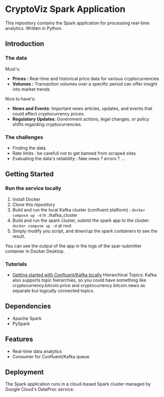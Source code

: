 # CryptoViz Spark Application

This repository contains the Spark application for processing real-time analytics. Written in Python.

## Introduction

### The data

Must's:

- **Prices :** Real-time and historical price data for various cryptocurrencies
- **Volumes :** Transaction volumes over a specific period can offer insight into market trends

Nice to have's:

- **News and Events**: Important news articles, updates, and events that could affect cryptocurrency prices.
- **Regulatory Updates**: Government actions, legal changes, or policy shifts regarding cryptocurrencies.

### The challenges

- Finding the data
- Rate limits : be carefull not to get banned from scraped sites
- Evaluating the data's reliability : fake news ? errors ? ...

## Getting Started

### Run the service locally

1. Install Docker
2. Clone this repository
3. Build and run the local Kafka cluster (confluent platform) : `docker compose up -d` in ./kafka_cluster
4. Build and run the spark cluster, submit the spark app to the cluster: `docker compose up -d` at root
5. Simply modify you script, and down/up the spark containers to see the result.

You can see the output of the app in the logs of the spar-submitter container in Docker Desktop.

### Tutorials

- [Getting started with Confluent/Kafka locally](https://docs.confluent.io/platform/current/platform-quickstart.html#ce-docker-quickstart)
   Hierarchical Topics: Kafka also supports topic hierarchies, so you could have something like cryptocurrency.bitcoin.price and cryptocurrency bitcoin.news as separate but logically connected topics.

## Dependencies

- Apache Spark
- PySpark

## Features

- Real-time data analytics
- Consumer for Confluent/Kafka queue

## Deployment

The Spark application runs in a cloud-based Spark cluster managed by Google Cloud's DataProc service.

